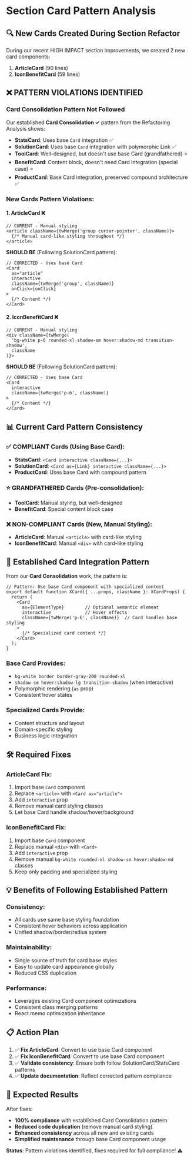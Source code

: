 # Section Card Pattern Analysis

## **🔍 New Cards Created During Section Refactor**

During our recent HIGH IMPACT section improvements, we created 2 new card components:

1. **ArticleCard** (90 lines)
2. **IconBenefitCard** (59 lines)

## **❌ PATTERN VIOLATIONS IDENTIFIED**

### **Card Consolidation Pattern Not Followed**

Our established **Card Consolidation ✓** pattern from the Refactoring Analysis shows:

- **StatsCard**: Uses base `Card` integration ✅
- **SolutionCard**: Uses base `Card` integration with polymorphic Link ✅
- **ToolCard**: Well-designed, but doesn't use base Card (grandfathered) ⭐
- **BenefitCard**: Content block, doesn't need Card integration (special case) ⭐
- **ProductCard**: Base Card integration, preserved compound architecture ✅

### **New Cards Pattern Violations:**

#### **1. ArticleCard** ❌

```tsx
// CURRENT - Manual styling
<article className={twMerge('group cursor-pointer', className)}>
  {/* Manual card-like styling throughout */}
</article>
```

**SHOULD BE** (Following SolutionCard pattern):
```tsx
// CORRECTED - Uses base Card
<Card 
  as="article"
  interactive
  className={twMerge('group', className)}
  onClick={onClick}
>
  {/* Content */}
</Card>
```

#### **2. IconBenefitCard** ❌

```tsx
// CURRENT - Manual styling
<div className={twMerge(
  'bg-white p-6 rounded-xl shadow-sm hover:shadow-md transition-shadow',
  className
)}>
```

**SHOULD BE** (Following SolutionCard pattern):
```tsx
// CORRECTED - Uses base Card
<Card 
  interactive
  className={twMerge('p-6', className)}
>
  {/* Content */}
</Card>
```

## **📊 Current Card Pattern Consistency**

### **✅ COMPLIANT Cards (Using Base Card):**

- **StatsCard**: `<Card interactive className={...}>`
- **SolutionCard**: `<Card as={Link} interactive className={...}>`
- **ProductCard**: Uses base Card with compound pattern

### **⭐ GRANDFATHERED Cards (Pre-consolidation):**

- **ToolCard**: Manual styling, but well-designed
- **BenefitCard**: Special content block case

### **❌ NON-COMPLIANT Cards (New, Manual Styling):**

- **ArticleCard**: Manual `<article>` with card-like styling
- **IconBenefitCard**: Manual `<div>` with card-like styling

## **🎯 Established Card Integration Pattern**

From our **Card Consolidation** work, the pattern is:

```tsx
// Pattern: Use base Card component with specialized content
export default function XCard({ ...props, className }: XCardProps) {
  return (
    <Card 
      as={ElementType}        // Optional semantic element
      interactive             // Hover effects
      className={twMerge('p-6', className)}  // Card handles base styling
    >
      {/* Specialized card content */}
    </Card>
  );
}
```

### **Base Card Provides:**

- `bg-white border border-gray-200 rounded-xl`
- `shadow-sm hover:shadow-lg transition-shadow` (when interactive)
- Polymorphic rendering (`as` prop)
- Consistent hover states

### **Specialized Cards Provide:**

- Content structure and layout
- Domain-specific styling
- Business logic integration

## **🛠️ Required Fixes**

### **ArticleCard Fix:**

1. Import base `Card` component
2. Replace `<article>` with `<Card as="article">`
3. Add `interactive` prop
4. Remove manual card styling classes
5. Let base Card handle shadow/hover/background

### **IconBenefitCard Fix:**

1. Import base `Card` component  
2. Replace manual `<div>` with `<Card>`
3. Add `interactive` prop
4. Remove manual `bg-white rounded-xl shadow-sm hover:shadow-md` classes
5. Keep only padding and specialized styling

## **💡 Benefits of Following Established Pattern**

### **Consistency:**

- All cards use same base styling foundation
- Consistent hover behaviors across application
- Unified shadow/border/radius system

### **Maintainability:**

- Single source of truth for card base styles
- Easy to update card appearance globally
- Reduced CSS duplication

### **Performance:**

- Leverages existing Card component optimizations
- Consistent class merging patterns
- React.memo optimization inheritance

## **📋 Action Plan**

1. ✅ **Fix ArticleCard**: Convert to use base Card component
2. ✅ **Fix IconBenefitCard**: Convert to use base Card component  
3. ✅ **Validate consistency**: Ensure both follow SolutionCard/StatsCard patterns
4. ✅ **Update documentation**: Reflect corrected pattern compliance

## **🎯 Expected Results**

After fixes:
- **100% compliance** with established Card Consolidation pattern
- **Reduced code duplication** (remove manual card styling)
- **Enhanced consistency** across all new and existing cards
- **Simplified maintenance** through base Card component usage

**Status**: Pattern violations identified, fixes required for full compliance! ⚠️